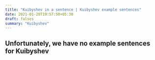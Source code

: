 ```yaml
---
title: "Kuibyshev in a sentence | Kuibyshev example sentences"
date: 2021-01-20T19:57:50+05:30
draft: falses
summary: "Kuibyshev"
---
```

## Unfortunately, we have no example sentences for Kuibyshev                 

